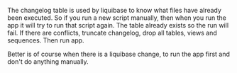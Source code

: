 The changelog table is used by liquibase to know what files have already been executed. So if you run a new script manually, then when you run the app it will try to run that script again. The table already exists so the run will fail. If there are conflicts, truncate changelog, drop all tables, views and sequences. Then run app.

Better is of course when there is a liquibase change, to run the app first and don't do anything manually.